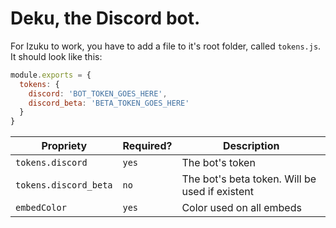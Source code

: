 # Deku, the Discord bot.

For Izuku to work, you have to add a file to it's root folder, called `tokens.js`. It should look like this:
```javascript
module.exports = {
  tokens: {
    discord: 'BOT_TOKEN_GOES_HERE',
    discord_beta: 'BETA_TOKEN_GOES_HERE' 
  }
}
```

| Propriety             | Required? | Description                                    |
|-----------------------|-----------|------------------------------------------------|
|    `tokens.discord`   |   `yes`   | The bot's token                                |
| `tokens.discord_beta` |    `no`   | The bot's beta token. Will be used if existent |
|      `embedColor`     |   `yes`   | Color used on all embeds                       |
